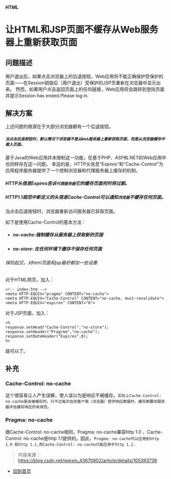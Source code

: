 #### HTML

# 让HTML和JSP页面不缓存从Web服务器上重新获取页面
## 问题描述
用户退出后，如果点击浏览器上的后退按钮，Web应用将不能正确保护受保护的页面——在Session销毁后（用户退出）受保护的JSP页重新在浏览器中显示出来。
然而，如果用户点击返回页面上的任何链接，Web应用将会跳转到登陆页面并提示Session has ended.Please log in.
## 解决方案
上述问题的根源在于大部分浏览器都有一个后退按钮。

##### `当点击后退按钮时，默认情况下浏览器不是从Web服务器上重新获取页面，而是从浏览器缓存中载入页面。`

基于Java的Web应用并未限制这一功能，在基于PHP、ASP和.NET的Web应用中也同样存在这一问题。
幸运的是，HTTP头信息“Expires”和“Cache-Control”为应用程序服务器提供了一个控制浏览器和代理服务器上缓存的机制。

##### HTTP头信息Expires告诉`代理服务器`它的缓存页面何时将过期。
##### HTTP1.1规范中新定义的头信息Cache-Control可以通知`浏览器`不缓存任何页面。

当点击后退按钮时，浏览器重新访问服务器已获取页面。

如下是使用Cache-Control的基本方法：

- ##### no-cache:强制缓存从服务器上获取新的页面
- ##### no-store: 在任何环境下缓存不保存任何页面

###### 保险起见，对html页面和jsp最好都加一些设置

对于HTML网页，加入：

    <!-- index.htm -->
    <meta HTTP-EQUIV="pragma" CONTENT="no-cache"> 
    <meta HTTP-EQUIV="Cache-Control" CONTENT="no-cache, must-revalidate"> 
    <meta HTTP-EQUIV="expires" CONTENT="0"> 

对于JSP页面，加入：

    <% 
    response.setHead("Cache-Control","no-store"); 
    response.setHeader("Pragrma","no-cache"); 
    response.setDateHeader("Expires",0); 
    %> 

就可以了。

## 补充
### Cache-Control: no-cache
这个很容易让人产生误解，使人误以为是响应不被缓存。`实际上Cache-Control: no-cache是会被缓存的，只不过每次在向客户端（浏览器）提供响应数据时，缓存都要向服务器评估缓存响应的有效性。`

### Pragma: no-cache
跟Cache-Control: no-cache相同，Pragma: no-cache兼容http 1.0 ，Cache-Control: no-cache是http 1.1提供的。因此，`Pragma: no-cache可以应用到http 1.0 和http 1.1,而Cache-Control: no-cache只能应用于http 1.1.`

> 内容来源：https://blog.csdn.net/weixin_43670802/article/details/105393738

* [回到首页](/)